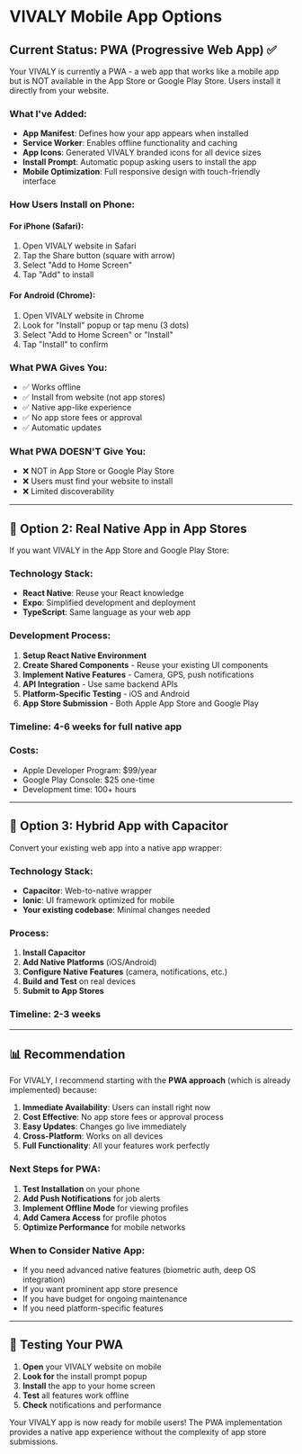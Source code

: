 # VIVALY Mobile App Options

## Current Status: PWA (Progressive Web App) ✅

Your VIVALY is currently a PWA - a web app that works like a mobile app but is NOT available in the App Store or Google Play Store. Users install it directly from your website.

### What I've Added:
- **App Manifest**: Defines how your app appears when installed
- **Service Worker**: Enables offline functionality and caching
- **App Icons**: Generated VIVALY branded icons for all device sizes
- **Install Prompt**: Automatic popup asking users to install the app
- **Mobile Optimization**: Full responsive design with touch-friendly interface

### How Users Install on Phone:

#### For iPhone (Safari):
1. Open VIVALY website in Safari
2. Tap the Share button (square with arrow)
3. Select "Add to Home Screen"
4. Tap "Add" to install

#### For Android (Chrome):
1. Open VIVALY website in Chrome
2. Look for "Install" popup or tap menu (3 dots)
3. Select "Add to Home Screen" or "Install"
4. Tap "Install" to confirm

### What PWA Gives You:
- ✅ Works offline
- ✅ Install from website (not app stores)
- ✅ Native app-like experience
- ✅ No app store fees or approval
- ✅ Automatic updates

### What PWA DOESN'T Give You:
- ❌ NOT in App Store or Google Play Store
- ❌ Users must find your website to install
- ❌ Limited discoverability

---

## 📱 Option 2: Real Native App in App Stores

If you want VIVALY in the App Store and Google Play Store:

### Technology Stack:
- **React Native**: Reuse your React knowledge
- **Expo**: Simplified development and deployment
- **TypeScript**: Same language as your web app

### Development Process:
1. **Setup React Native Environment**
2. **Create Shared Components** - Reuse your existing UI components
3. **Implement Native Features** - Camera, GPS, push notifications
4. **API Integration** - Use same backend APIs
5. **Platform-Specific Testing** - iOS and Android
6. **App Store Submission** - Both Apple App Store and Google Play

### Timeline: 4-6 weeks for full native app

### Costs:
- Apple Developer Program: $99/year
- Google Play Console: $25 one-time
- Development time: 100+ hours

---

## 🔧 Option 3: Hybrid App with Capacitor

Convert your existing web app into a native app wrapper:

### Technology Stack:
- **Capacitor**: Web-to-native wrapper
- **Ionic**: UI framework optimized for mobile
- **Your existing codebase**: Minimal changes needed

### Process:
1. **Install Capacitor**
2. **Add Native Platforms** (iOS/Android)
3. **Configure Native Features** (camera, notifications, etc.)
4. **Build and Test** on real devices
5. **Submit to App Stores**

### Timeline: 2-3 weeks

---

## 📊 Recommendation

For VIVALY, I recommend starting with the **PWA approach** (which is already implemented) because:

1. **Immediate Availability**: Users can install right now
2. **Cost Effective**: No app store fees or approval process
3. **Easy Updates**: Changes go live immediately
4. **Cross-Platform**: Works on all devices
5. **Full Functionality**: All your features work perfectly

### Next Steps for PWA:
1. **Test Installation** on your phone
2. **Add Push Notifications** for job alerts
3. **Implement Offline Mode** for viewing profiles
4. **Add Camera Access** for profile photos
5. **Optimize Performance** for mobile networks

### When to Consider Native App:
- If you need advanced native features (biometric auth, deep OS integration)
- If you want prominent app store presence
- If you have budget for ongoing maintenance
- If you need platform-specific features

---

## 📲 Testing Your PWA

1. **Open** your VIVALY website on mobile
2. **Look for** the install prompt popup
3. **Install** the app to your home screen
4. **Test** all features work offline
5. **Check** notifications and performance

Your VIVALY app is now ready for mobile users! The PWA implementation provides a native app experience without the complexity of app store submissions.